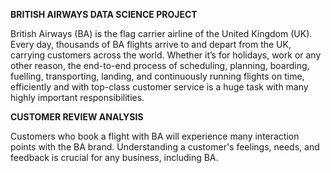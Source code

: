 **BRITISH AIRWAYS DATA SCIENCE PROJECT**

British Airways (BA) is the flag carrier airline of the United Kingdom (UK). Every day, thousands of BA flights arrive to and depart from the UK, carrying customers across the world. Whether it’s for holidays, work or any other reason, the end-to-end process of scheduling, planning, boarding, fuelling, transporting, landing, and continuously running flights on time, efficiently and with top-class customer service is a huge task with many highly important responsibilities.

**CUSTOMER REVIEW ANALYSIS**

Customers who book a flight with BA will experience many interaction points with the BA brand. Understanding a customer's feelings, needs, and feedback is crucial for any business, including BA. 


